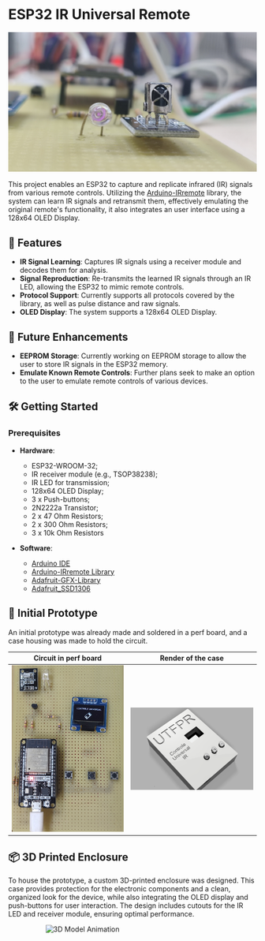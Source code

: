# ESP32 IR Universal Remote 

![Project Banner](info/cover_img.jpg)

This project enables an ESP32 to capture and replicate infrared (IR) signals from various remote controls. Utilizing the [Arduino-IRremote](https://github.com/Arduino-IRremote/Arduino-IRremote) library, the system can learn IR signals and retransmit them, effectively emulating the original remote's functionality, it also integrates an user interface using a 128x64 OLED Display.

## 🔧 Features

- **IR Signal Learning**: Captures IR signals using a receiver module and decodes them for analysis.
- **Signal Reproduction**: Re-transmits the learned IR signals through an IR LED, allowing the ESP32 to mimic remote controls.
- **Protocol Support**: Currently supports all protocols covered by the library, as well as pulse distance and raw signals.
- **OLED Display**: The system supports a 128x64 OLED Display.

## 🚀 Future Enhancements

- **EEPROM Storage**: Currently working on EEPROM storage to allow the user to store IR signals in the ESP32 memory.
- **Emulate Known Remote Controls**: Further plans seek to make an option to the user to emulate remote controls of various devices.

## 🛠️ Getting Started

### Prerequisites

- **Hardware**:
    - ESP32-WROOM-32;
    - IR receiver module (e.g., TSOP38238);
    - IR LED for transmission;
    - 128x64 OLED Display;
    - 3 x Push-buttons;
    - 2N2222a Transistor;
    - 2 x 47 Ohm Resistors;
    - 2 x 300 Ohm Resistors;
    - 3 x 10k Ohm Resistors

- **Software**:
    - [Arduino IDE](https://www.arduino.cc/en/software)
    - [Arduino-IRremote Library](https://github.com/Arduino-IRremote/Arduino-IRremote)
    - [Adafruit-GFX-Library](https://github.com/adafruit/Adafruit-GFX-Library)
    - [Adafruit_SSD1306](https://github.com/adafruit/Adafruit_SSD1306)
 
## 🤖 Initial Prototype

An initial prototype was already made and soldered in a perf board, and a case housing was made to hold the circuit.

Circuit in perf board           |  Render of the case
:-------------------------:|:-------------------------:
![](info/circuit_image.png)  |  ![](3dmodel/img/3d_model_render.png)

## 📦 3D Printed Enclosure

To house the prototype, a custom 3D-printed enclosure was designed. This case provides protection for the electronic components and a clean, organized look for the device, while also integrating the OLED display and push-buttons for user interaction. The design includes cutouts for the IR LED and receiver module, ensuring optimal performance.

<img src="3dmodel/img/3d_model_animation.gif" alt="3D Model Animation" style="max-width: 70%; height: auto; display: block; margin: 0 auto;">